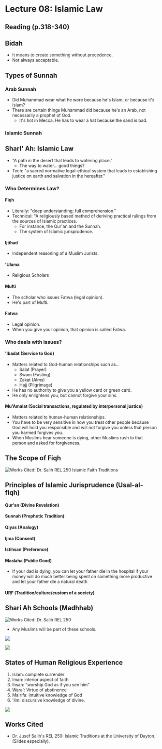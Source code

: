 # Lecture 08: Islamic Law

## Reading \(p.318-340\)





## Bidah

* It means to create something without precedence.
* Not always acceptable.

## Types of Sunnah

### Arab Sunnah

* Did Muhammad wear what he wore because he's Islam, or because it's Islam?
* There are certain things Muhammad did because he's an Arab, not necessarily a prophet of God.
  * It's hot in Mecca. He has to wear a hat because the sand is bad.

### Islamic Sunnah

## SharI' Ah: Islamic Law

* "A path in the desert that leads to watering place."
  * The way to water... good things?
* Tech: "a sacred normative legal-ethical system that leads to establishing justice on earth and salvation in the hereafter."

### Who Determines Law?

#### Fiqh

* Literally: "deep understanding; full comprehension."
* Technical: "A religiously based method of deriving practical rulings from the sources of Islamic practices.
  * For instance, the Qur'an and the Sunnah.
  * The system of Islamic jurisprudence.

#### Ijtihad

* Independent reasoning of a Muslim Jurists.

#### 'Ulama

* Religious Scholars

#### Mufti

* The scholar who issues Fatwa \(legal opinion\).
* He's part of Mufti.

#### Fatwa

* Legal opinion.
* When you give your opinion, that opinion is called Fatwa.

### Who deals with issues?

#### 'Ibadat \(Service to God\)

* Matters related to God-human relationships such as...
  * Salat \(Prayer\)
  * Swam \(Fasting\)
  * Zakat \(Alms\)
  * Hajj \(Pilgrimage\)
* He has no authority to give you a yellow card or green card.
* He only enlightens you, but cannot forgive your sins.

#### Mu'Amalat \(Social transactions, regulated by interpersonal justice\)

* Matters related to human-human relationships.
* You have to be very sensitive in how you treat other people because God will hold you responsible and will not forgive you unless that person you harmed forgives you.
* When Muslims hear someone is dying, other Muslims rush to that person and asked for forgiveness.

## The Scope of Fiqh

![Works Cited: Dr. Salih REL 250 Islamic Faith Traditions](../../.gitbook/assets/image%20%28493%29.png)

## Principles of Islamic Jurisprudence \(Usal-al-fiqh\)

#### Qur'an \(Divine Revelation\)

#### Sunnah \(Prophetic Tradition\)

#### Qiyas \(Analogy\)

#### Ijma \(Consent\)

#### Istihsan \(Preference\)

#### Maslaha \(Public Good\)

* If your dad is dying, you can let your father die in the hospital if your money will do much better being spent on something more productive and let your father die a natural death.

#### URF \(Tradition/culture/custom of a society\)

## Shari Ah Schools \(Madhhab\)

![Works Cited: Dr. Salih REL 250](../../.gitbook/assets/image%20%28495%29.png)

* Any Muslims will be part of these schools.

![](../../.gitbook/assets/image%20%28497%29.png)

![](../../.gitbook/assets/image%20%28496%29.png)

## States of Human Religious Experience

1. Islam: complete surrender
2. Iman: interior aspect of faith
3. Ihsan: "worship God as if you see him"
4. Wara': Virtue of abstinence
5. Ma'rifa: intuitive knowledge of God
6. 'Ilm: discursive knowledge of divine.

![](../../.gitbook/assets/image%20%28494%29.png)

## Works Cited

* Dr. Jusef Salih's REL 250: Islamic Traditions at the University of Dayton. \(Slides especially\).

